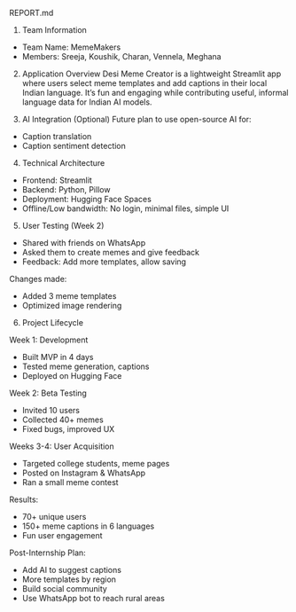  REPORT.md

 1. Team Information
- Team Name: MemeMakers
- Members: Sreeja, Koushik, Charan, Vennela, Meghana

 2. Application Overview
Desi Meme Creator is a lightweight Streamlit app where users select meme templates and add captions in their local Indian language. It’s fun and engaging while contributing useful, informal language data for Indian AI models.

 3. AI Integration
(Optional) Future plan to use open-source AI for:
- Caption translation
- Caption sentiment detection

 4. Technical Architecture
- Frontend: Streamlit
- Backend: Python, Pillow
- Deployment: Hugging Face Spaces
- Offline/Low bandwidth: No login, minimal files, simple UI

 5. User Testing (Week 2)
- Shared with friends on WhatsApp
- Asked them to create memes and give feedback
- Feedback: Add more templates, allow saving

 Changes made:
- Added 3 meme templates
- Optimized image rendering

 6. Project Lifecycle

 Week 1: Development
- Built MVP in 4 days
- Tested meme generation, captions
- Deployed on Hugging Face

 Week 2: Beta Testing
- Invited 10 users
- Collected 40+ memes
- Fixed bugs, improved UX

 Weeks 3-4: User Acquisition
- Targeted college students, meme pages
- Posted on Instagram & WhatsApp
- Ran a small meme contest

Results:
- 70+ unique users
- 150+ meme captions in 6 languages
- Fun user engagement

 Post-Internship Plan:
- Add AI to suggest captions
- More templates by region
- Build social community
- Use WhatsApp bot to reach rural areas

